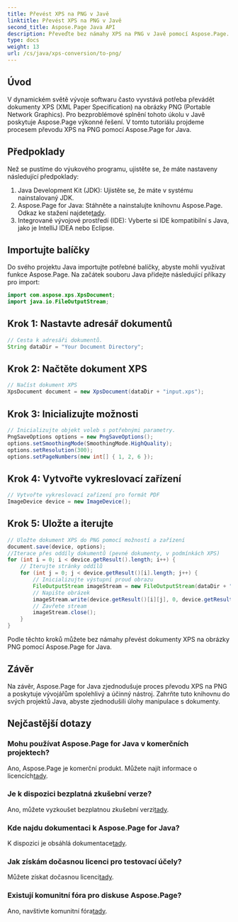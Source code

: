 ```yaml
---
title: Převést XPS na PNG v Javě
linktitle: Převést XPS na PNG v Javě
second_title: Aspose.Page Java API
description: Převeďte bez námahy XPS na PNG v Javě pomocí Aspose.Page. Zjednodušte úlohy dokumentů pomocí tohoto spolehlivého a vývojářského řešení.
type: docs
weight: 13
url: /cs/java/xps-conversion/to-png/
---
```

## Úvod
V dynamickém světě vývoje softwaru často vyvstává potřeba převádět dokumenty XPS (XML Paper Specification) na obrázky PNG (Portable Network Graphics). Pro bezproblémové splnění tohoto úkolu v Javě poskytuje Aspose.Page výkonné řešení. V tomto tutoriálu projdeme procesem převodu XPS na PNG pomocí Aspose.Page for Java.
## Předpoklady
Než se pustíme do výukového programu, ujistěte se, že máte nastaveny následující předpoklady:
1. Java Development Kit (JDK): Ujistěte se, že máte v systému nainstalovaný JDK.
2.  Aspose.Page for Java: Stáhněte a nainstalujte knihovnu Aspose.Page. Odkaz ke stažení najdete[tady](https://releases.aspose.com/page/java/).
3. Integrované vývojové prostředí (IDE): Vyberte si IDE kompatibilní s Java, jako je IntelliJ IDEA nebo Eclipse.
## Importujte balíčky
Do svého projektu Java importujte potřebné balíčky, abyste mohli využívat funkce Aspose.Page. Na začátek souboru Java přidejte následující příkazy pro import:
```java
import com.aspose.xps.XpsDocument;
import java.io.FileOutputStream;
```
## Krok 1: Nastavte adresář dokumentů
```java
// Cesta k adresáři dokumentů.
String dataDir = "Your Document Directory";
```
## Krok 2: Načtěte dokument XPS
```java
// Načíst dokument XPS
XpsDocument document = new XpsDocument(dataDir + "input.xps");
```
## Krok 3: Inicializujte možnosti
```java
// Inicializujte objekt voleb s potřebnými parametry.
PngSaveOptions options = new PngSaveOptions();
options.setSmoothingMode(SmoothingMode.HighQuality);
options.setResolution(300);
options.setPageNumbers(new int[] { 1, 2, 6 });
```
## Krok 4: Vytvořte vykreslovací zařízení
```java
// Vytvořte vykreslovací zařízení pro formát PDF
ImageDevice device = new ImageDevice();
```
## Krok 5: Uložte a iterujte
```java
// Uložte dokument XPS do PNG pomocí možností a zařízení
document.save(device, options);
//Iterace přes oddíly dokumentů (pevné dokumenty, v podmínkách XPS)
for (int i = 0; i < device.getResult().length; i++) {
    // Iterujte stránky oddílů
    for (int j = 0; j < device.getResult()[i].length; j++) {
        // Inicializujte výstupní proud obrazu
        FileOutputStream imageStream = new FileOutputStream(dataDir + "XPStoPNG" + "_" + (i + 1) + "_" + (j + 1) + ".png");
        // Napište obrázek
        imageStream.write(device.getResult()[i][j], 0, device.getResult()[i][j].length);
        // Zavřete stream
        imageStream.close();
    }
}
```
Podle těchto kroků můžete bez námahy převést dokumenty XPS na obrázky PNG pomocí Aspose.Page for Java.
## Závěr
Na závěr, Aspose.Page for Java zjednodušuje proces převodu XPS na PNG a poskytuje vývojářům spolehlivý a účinný nástroj. Zahrňte tuto knihovnu do svých projektů Java, abyste zjednodušili úlohy manipulace s dokumenty.
## Nejčastější dotazy
### Mohu používat Aspose.Page for Java v komerčních projektech?
 Ano, Aspose.Page je komerční produkt. Můžete najít informace o licencích[tady](https://purchase.aspose.com/buy).
### Je k dispozici bezplatná zkušební verze?
 Ano, můžete vyzkoušet bezplatnou zkušební verzi[tady](https://releases.aspose.com/).
### Kde najdu dokumentaci k Aspose.Page for Java?
 K dispozici je obsáhlá dokumentace[tady](https://reference.aspose.com/page/java/).
### Jak získám dočasnou licenci pro testovací účely?
 Můžete získat dočasnou licenci[tady](https://purchase.aspose.com/temporary-license/).
### Existují komunitní fóra pro diskuse Aspose.Page?
 Ano, navštivte komunitní fóra[tady](https://forum.aspose.com/c/page/39).